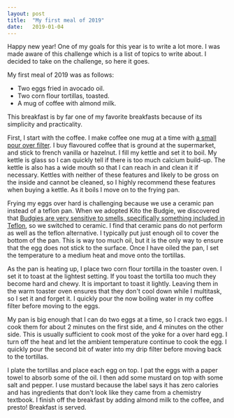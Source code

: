 ```yaml
---
layout: post
title:  "My first meal of 2019"
date:   2019-01-04 
---
```

Happy new year! One of my goals for this year is to write a lot more. I was made aware of this challenge which is a list of topics to write
about. I decided to take on the challenge, so here it goes.

My first meal of 2019 was as follows:
* Two eggs fried in avocado oil.
* Two corn flour tortillas, toasted.
* A mug of coffee with almond milk.

This breakfast is by far one of my favorite breakfasts because of its simplicity and practicality.

First, I start with the coffee. I make coffee one mug at a time with [a small pour over filter](https://www.amazon.ca/Harold-2661-Coffee-Filter-2-Cups/dp/B013S2HYHS/ref=sr_1_29?s=kitchen&ie=UTF8&qid=1546651796&sr=1-29&keywords=pour+over+coffee+dripper). I buy flavoured coffee that is ground at the supermarket, and stick to french vanilla or hazelnut. I fill my kettle and set it to boil. My kettle is glass so I can quickly tell if there is too much calcium build-up.  The kettle is also has a wide mouth so that I can reach in and clean it if necessary.  Kettles with neither of these features and likely to be gross on the inside and cannot be cleaned, so I highly recommend these features when buying a kettle. As it boils I move on to the frying pan. 

Frying my eggs over hard is challenging because we use a ceramic pan instead of a teflon pan. When we adopted Kito the Budgie, we discovered that [Budgies are very sensitive to smells, specifically something included in Teflon](https://homekeethome.com/2017/03/31/please-dont-use-nonstick-cookware/), so we switched to ceramic. I find that ceramic pans do not perform as well as the teflon alternative. I typically put just enough oil to cover the bottom of the pan.  This is way too much oil, but it is the only way to ensure that the egg does not stick to the surface. Once I have oiled the pan, I set the temperature to a medium heat and move onto the tortillas.

As the pan is heating up, I place two corn flour tortilla in the toaster oven. I set it to toast at the lightest setting. If you toast the tortilla too much they become hard and chewy.  It is important to toast it lightly. Leaving them in the warm toaster oven ensures that they don't cool down while I multitask, so I set it and forget it. I quickly pour the now boiling water in my coffee filter before moving to the eggs. 

My pan is big enough that I can do two eggs at a time, so I crack two eggs.  I cook them for about 2 minutes on the first side, and 4 minutes on the other side.  This is usually sufficient to cook most of the yoke for a over hard egg.  I turn off the heat and let the ambient temperature continue to cook the egg. I quickly pour the second bit of water into my drip filter before moving back to the tortillas.

I plate the tortillas and place each egg on top. I pat the eggs with a paper towel to absorb some of the oil. I then add some mustard on top with some salt and pepper. I use mustard because the label says it has zero calories and has ingredients that don't look like they came from a chemistry textbook.  I finish off the breakfast by adding almond milk to the coffee, and presto! Breakfast is served.
